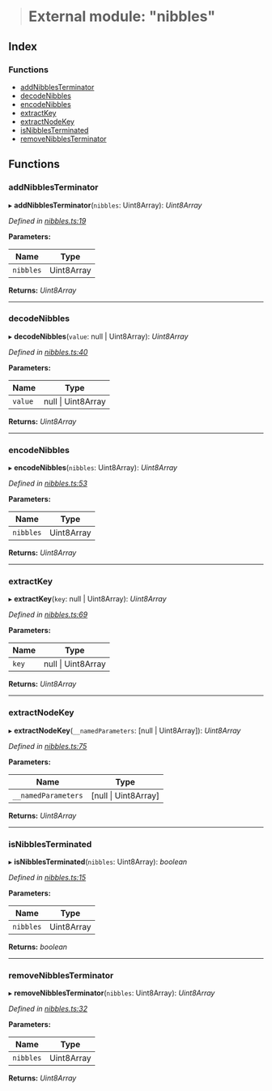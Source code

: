 > # External module: "nibbles"

## Index

### Functions

* [addNibblesTerminator](_nibbles_.md#addnibblesterminator)
* [decodeNibbles](_nibbles_.md#decodenibbles)
* [encodeNibbles](_nibbles_.md#encodenibbles)
* [extractKey](_nibbles_.md#extractkey)
* [extractNodeKey](_nibbles_.md#extractnodekey)
* [isNibblesTerminated](_nibbles_.md#isnibblesterminated)
* [removeNibblesTerminator](_nibbles_.md#removenibblesterminator)

## Functions

###  addNibblesTerminator

▸ **addNibblesTerminator**(`nibbles`: Uint8Array): *Uint8Array*

*Defined in [nibbles.ts:19](https://github.com/polkadot-js/common/blob/ef38591/packages/trie-codec/src/nibbles.ts#L19)*

**Parameters:**

Name | Type |
------ | ------ |
`nibbles` | Uint8Array |

**Returns:** *Uint8Array*

___

###  decodeNibbles

▸ **decodeNibbles**(`value`: null | Uint8Array): *Uint8Array*

*Defined in [nibbles.ts:40](https://github.com/polkadot-js/common/blob/ef38591/packages/trie-codec/src/nibbles.ts#L40)*

**Parameters:**

Name | Type |
------ | ------ |
`value` | null \| Uint8Array |

**Returns:** *Uint8Array*

___

###  encodeNibbles

▸ **encodeNibbles**(`nibbles`: Uint8Array): *Uint8Array*

*Defined in [nibbles.ts:53](https://github.com/polkadot-js/common/blob/ef38591/packages/trie-codec/src/nibbles.ts#L53)*

**Parameters:**

Name | Type |
------ | ------ |
`nibbles` | Uint8Array |

**Returns:** *Uint8Array*

___

###  extractKey

▸ **extractKey**(`key`: null | Uint8Array): *Uint8Array*

*Defined in [nibbles.ts:69](https://github.com/polkadot-js/common/blob/ef38591/packages/trie-codec/src/nibbles.ts#L69)*

**Parameters:**

Name | Type |
------ | ------ |
`key` | null \| Uint8Array |

**Returns:** *Uint8Array*

___

###  extractNodeKey

▸ **extractNodeKey**(`__namedParameters`: [null | Uint8Array]): *Uint8Array*

*Defined in [nibbles.ts:75](https://github.com/polkadot-js/common/blob/ef38591/packages/trie-codec/src/nibbles.ts#L75)*

**Parameters:**

Name | Type |
------ | ------ |
`__namedParameters` | [null \| Uint8Array] |

**Returns:** *Uint8Array*

___

###  isNibblesTerminated

▸ **isNibblesTerminated**(`nibbles`: Uint8Array): *boolean*

*Defined in [nibbles.ts:15](https://github.com/polkadot-js/common/blob/ef38591/packages/trie-codec/src/nibbles.ts#L15)*

**Parameters:**

Name | Type |
------ | ------ |
`nibbles` | Uint8Array |

**Returns:** *boolean*

___

###  removeNibblesTerminator

▸ **removeNibblesTerminator**(`nibbles`: Uint8Array): *Uint8Array*

*Defined in [nibbles.ts:32](https://github.com/polkadot-js/common/blob/ef38591/packages/trie-codec/src/nibbles.ts#L32)*

**Parameters:**

Name | Type |
------ | ------ |
`nibbles` | Uint8Array |

**Returns:** *Uint8Array*